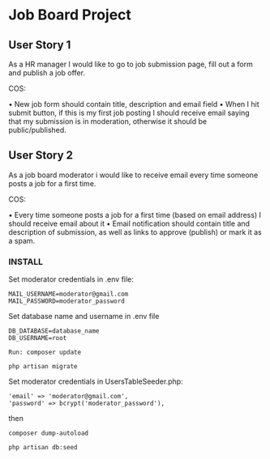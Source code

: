 
# Job Board Project

## User Story 1  

As a HR manager I would like to go to job submission page, fill out a form and publish a job offer.  

COS:  

• New job form should contain title, description and email field 
• When I hit submit button, if this is my first job posting I should receive email saying that my submission is in moderation, otherwise it should be public/published.  


## User Story 2  

As a job board moderator i would like to receive email every time someone posts a job for a first time.  

COS: 

• Every time someone posts a job for a first time (based on email address) I should receive email about it
• Email notification should contain title and description of submission, as well as links to approve (publish) or mark it as a spam.  


### INSTALL

Set moderator credentials in .env file:

```
MAIL_USERNAME=moderator@gmail.com
MAIL_PASSWORD=moderator_password
```

Set database name and username in .env file

```
DB_DATABASE=database_name
DB_USERNAME=root
```

```
Run: composer update
```

```
php artisan migrate
```

Set moderator credentials in UsersTableSeeder.php:

```
'email' => 'moderator@gmail.com',
'password' => bcrypt('moderator_password'),
```

then

```
composer dump-autoload
```

```
php artisan db:seed
```
